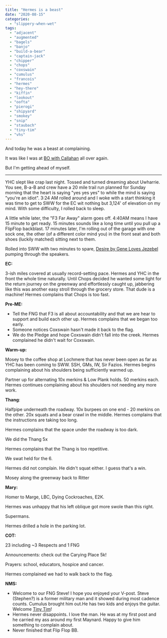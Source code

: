 ```yaml
---
title: "Hermes is a beast"
date: "2020-08-15"
categories: 
  - "slippery-when-wet"
tags: 
  - "adjacent"
  - "augmented"
  - "bagels"
  - "banjo"
  - "build-a-bear"
  - "captain-jack"
  - "chipper"
  - "chops"
  - "coxswain"
  - "cumulus"
  - "francois"
  - "hermes"
  - "hey-there"
  - "kiffin"
  - "lookout"
  - "oofta"
  - "pierogi"
  - "shipyard"
  - "smokey"
  - "snip"
  - "staubach"
  - "tiny-tim"
  - "vhs"
---
```


And today he was a beast at complaining.

It was like I was at [BO with Callahan](https://f3carpex.com/2020/08/13/callahan-nudnik/) all over again.

But I'm getting ahead of myself.

* * *

YHC slept like crap last night. Tossed and turned dreaming about Uwharrie. You see, B-a-B and crew have a 20 mile trail run planned for Sunday morning that the heart is saying "yes yes yes" to while the mind is saying "you're an idiot". 3:24 AM rolled around and I woke with a start thinking it was time to get to SWW for the EC wit nothing but 3,124' of elevation on my mind. With some difficulty, I rolled back to sleep.

A little while later, the "F3 Far Away" alarm goes off. 4:40AM means I have 15 minute to get ready. 15 minutes sounds like a long time until you pull up a FlipFlop backblast. 17 minutes later, I'm rolling out of the garage with one sock one, the other (of a different color mind you) in the front seat and both shoes (luckily matched) sitting next to them.

Rolled into SWW with two minutes to spare, [Desire by Gene Loves Jezebel](https://youtu.be/_RLTUguVO8g) pumping through the speakers.

**EC:**

3-ish miles covered at usually record-setting pace. Hermes and YHC in the front the whole time naturally. Until Chops decided he wanted some light for the return journey on the greenway and effortlessly caught up, jabbering like this was another easy stroll through the grocery store. That dude is a machine! Hermes complains that Chops is too fast.

**Pre-ME:**

- Tell the FNG that F3 is all about accountability and that we are hear to support and build each other up. Hermes complains that we began too early.
- Someone notices Coxswain hasn't made it back to the flag.
- We do the Pledge and hope Coxswain didn't fall into the creek. Hermes complained he didn't wait for Coxswain.

**Warm-up:**

Mosey to the coffee shop at Lochmere that has never been open as far as YHC has been coming to SWW. SSH, GMs, IW, Sir Fazios. Hermes begins complaining about his shoulders being sufficiently warmed up.

Partner up for alternating 10x merkins & Low Plank holds. 50 merkins each. Hermes continues complaining about his shoulders not needing any more work.

**Thang**:

Halfpipe underneath the roadway. 10x burpees on one end - 20 merkins on the other. 20x squats and a bear crawl in the middle. Hermes complains that the instructions are taking too long.

Hermes complains that the space under the roadway is too dark.

We did the Thang 5x

Hermes complains that the Thang is too repetitive.

We swat held for the 6.

Hermes did not complain. He didn't squat either. I guess that's a win.

Mosey along the greenway back to Ritter

**Mary:**

Homer to Marge, LBC, Dying Cockroaches, E2K.

Hermes was unhappy that his left oblique got more swole than this right.

Supermans.

Hermes drilled a hole in the parking lot.

**COT:**

23 including ~3 Respects and 1 FNG

Announcements: check out the Carying Place 5k!

Prayers: school, educators, hospice and cancer.

Hermes complained we had to walk back to the flag.

**NMS:**

- Welcome to our FNG Steve! I hope you enjoyed your V-post. Steve (Stephen?) is a former military man and it showed during most cadence counts. Cumulus brought him out.He has two kids and enjoys the guitar. Welcome [Tiny Tim](https://youtu.be/zcSlcNfThUA)!
- Hermes never disappoints. I love the man. He was at my first post and he carried my ass around my first Maynard. Happy to give him something to complain about.
- Never finished that Flip Flop BB.
